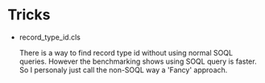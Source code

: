 Tricks
======

* record_type_id.cls

  There is a way to find record type id without using normal SOQL queries. However the benchmarking shows using SOQL query is faster. So I personaly just call the non-SOQL way a 'Fancy' approach.
